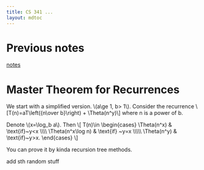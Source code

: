 ```yaml
---
title: CS 341 ...
layout: mdtoc
---
```

# Previous notes
[notes](/pdfs/1201/cs341.pdf)




# Master Theorem for Recurrences
We start with a simplified version. \\(a\\ge 1, b> 1\\). Consider the recurrence
\\[T(n)=aT\\left({n\\over b}\\right) + \\Theta(n^y)\\]
where n is a power of b.

Denote \\(x=\\log_b a\\). Then
\\[
T(n)\\in
\\begin{cases}
\Theta(n^x) & \\text{if}~y<x \\\\\\\\
\Theta(n^x\log n) & \text{if} ~y=x \\\\\\\\\\
\Theta(n^y) & \text{if}~y>x.
\\end{cases}
\\]

You can prove it by kinda recursion tree methods.

add sth random stuff
